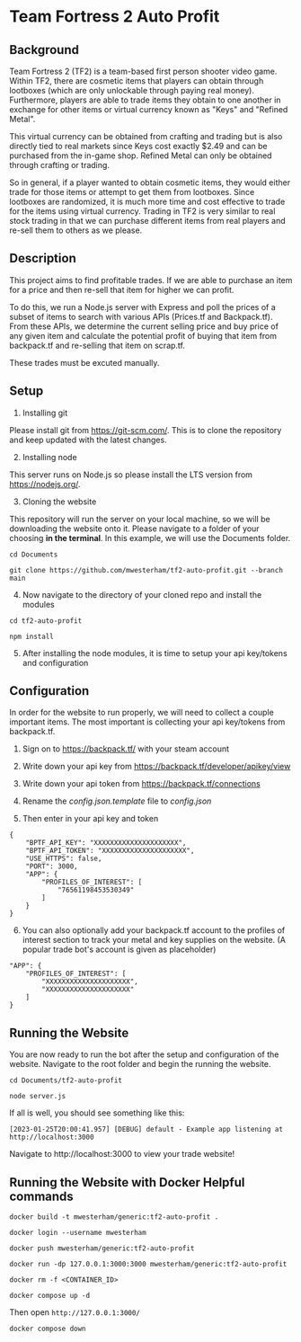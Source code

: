 # Team Fortress 2 Auto Profit

## Background

Team Fortress 2 (TF2) is a team-based first person shooter video game. Within TF2, there are cosmetic items that players can obtain through lootboxes (which are only unlockable through paying real money). Furthermore, players are able to trade items they obtain to one another in exchange for other items or virtual currency known as "Keys" and "Refined Metal". 

This virtual currency can be obtained from crafting and trading but is also directly tied to real markets since Keys cost exactly $2.49 and can be purchased from the in-game shop. Refined Metal can only be obtained through crafting or trading.

So in general, if a player wanted to obtain cosmetic items, they would either trade for those items or attempt to get them from lootboxes. Since lootboxes are randomized, it is much more time and cost effective to trade for the items using virtual currency. Trading in TF2 is very similar to real stock trading in that we can purchase different items from real players and re-sell them to others as we please.

## Description

This project aims to find profitable trades. If we are able to purchase an item for a price and then re-sell that item for higher we can profit. 

To do this, we run a Node.js server with Express and poll the prices of a subset of items to search with various APIs (Prices.tf and Backpack.tf). From these APIs, we determine the current selling price and buy price of any given item and calculate the potential profit of buying that item from backpack.tf and re-selling that item on scrap.tf.

These trades must be excuted manually.

## Setup

1. Installing git

Please install git from https://git-scm.com/. This is to clone the repository and keep updated with the latest changes.

2. Installing node

This server runs on Node.js so please install the LTS version from https://nodejs.org/.

3. Cloning the website

This repository will run the server on your local machine, so we will be downloading the website onto it. Please navigate to a folder of your choosing **in the terminal**. In this example, we will use the Documents folder.

`cd Documents`

`git clone https://github.com/mwesterham/tf2-auto-profit.git --branch main`

4. Now navigate to the directory of your cloned repo and install the modules

`cd tf2-auto-profit`

`npm install`

5. After installing the node modules, it is time to setup your api key/tokens and configuration

## Configuration

In order for the website to run properly, we will need to collect a couple important items. The most important is collecting your api key/tokens from backpack.tf.

1. Sign on to https://backpack.tf/ with your steam account

2. Write down your api key from https://backpack.tf/developer/apikey/view

3. Write down your api token from https://backpack.tf/connections

4. Rename the *config.json.template* file to *config.json* 

5. Then enter in your api key and token

```
{
    "BPTF_API_KEY": "XXXXXXXXXXXXXXXXXXXXX",
    "BPTF_API_TOKEN": "XXXXXXXXXXXXXXXXXXXXX",
    "USE_HTTPS": false,
    "PORT": 3000,
    "APP": {
        "PROFILES_OF_INTEREST": [
            "76561198453530349"
        ]
    }
}
```

6. You can also optionally add your backpack.tf account to the profiles of interest section to track your metal and key supplies on the website. (A popular trade bot's account is given as placeholder)

```
"APP": {
    "PROFILES_OF_INTEREST": [
        "XXXXXXXXXXXXXXXXXXXXX",
        "XXXXXXXXXXXXXXXXXXXXX"
    ]
}
```

## Running the Website

You are now ready to run the bot after the setup and configuration of the website. Navigate to the root folder and begin the running the website.

`cd Documents/tf2-auto-profit`

`node server.js`

If all is well, you should see something like this:

`[2023-01-25T20:00:41.957] [DEBUG] default - Example app listening at http://localhost:3000`

Navigate to http://localhost:3000 to view your trade website!

## Running the Website with Docker Helpful commands

`docker build -t mwesterham/generic:tf2-auto-profit .`

`docker login --username mwesterham`

`docker push mwesterham/generic:tf2-auto-profit`

`docker run -dp 127.0.0.1:3000:3000 mwesterham/generic:tf2-auto-profit`

`docker rm -f <CONTAINER_ID>`

`docker compose up -d`

Then open `http://127.0.0.1:3000/`

`docker compose down`